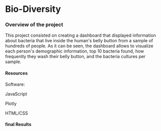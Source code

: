 # Bio-Diversity
### Overview of the project
This project consisted on creating a dashboard that displayed information about bacteria that live inside the human's belly button from a sample of hundreds of people. As it can be seen, the dashboard allows to visualize each person's demographic information, top 10 bacteria found, how frequently they wash their belly button, and the bacteria cultures per sample.
#### Resources
Software:

  JavaScript
  
  Plotly
  
  HTML/CSS
  
#### final Results

